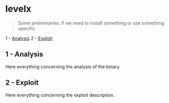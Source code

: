 # levelx

> Some preliminaries: if we need to install something or use something specific.

1 - [Analysis](#analysis)
2 - [Exploit](#exploit)

## 1 - Analysis

Here everything concerning the analysis of the binary.

## 2 - Exploit

Here everything concerning the exploit description.
